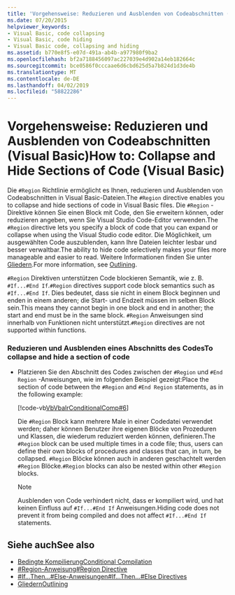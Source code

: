 ```yaml
---
title: 'Vorgehensweise: Reduzieren und Ausblenden von Codeabschnitten (Visual Basic)'
ms.date: 07/20/2015
helpviewer_keywords:
- Visual Basic, code collapsing
- Visual Basic, code hiding
- Visual Basic code, collapsing and hiding
ms.assetid: b770e8f5-e07d-491a-ab4b-a977980f9ba2
ms.openlocfilehash: bf2a7188456097ac227039e4d902a14eb182664c
ms.sourcegitcommit: bce0586f0cccaae6d6cbd625d5a7b824d1d3de4b
ms.translationtype: MT
ms.contentlocale: de-DE
ms.lasthandoff: 04/02/2019
ms.locfileid: "58822286"
---
```

# <a name="how-to-collapse-and-hide-sections-of-code-visual-basic"></a><span data-ttu-id="49999-102">Vorgehensweise: Reduzieren und Ausblenden von Codeabschnitten (Visual Basic)</span><span class="sxs-lookup"><span data-stu-id="49999-102">How to: Collapse and Hide Sections of Code (Visual Basic)</span></span>
<span data-ttu-id="49999-103">Die `#Region` Richtlinie ermöglicht es Ihnen, reduzieren und Ausblenden von Codeabschnitten in Visual Basic-Dateien.</span><span class="sxs-lookup"><span data-stu-id="49999-103">The `#Region` directive enables you to collapse and hide sections of code in Visual Basic files.</span></span> <span data-ttu-id="49999-104">Die `#Region` -Direktive können Sie einen Block mit Code, den Sie erweitern können, oder reduzieren angeben, wenn Sie Visual Studio Code-Editor verwenden.</span><span class="sxs-lookup"><span data-stu-id="49999-104">The `#Region` directive lets you specify a block of code that you can expand or collapse when using the Visual Studio code editor.</span></span> <span data-ttu-id="49999-105">Die Möglichkeit, um ausgewählten Code auszublenden, kann Ihre Dateien leichter lesbar und besser verwaltbar.</span><span class="sxs-lookup"><span data-stu-id="49999-105">The ability to hide code selectively makes your files more manageable and easier to read.</span></span> <span data-ttu-id="49999-106">Weitere Informationen finden Sie unter [Gliedern](/visualstudio/ide/outlining).</span><span class="sxs-lookup"><span data-stu-id="49999-106">For more information, see [Outlining](/visualstudio/ide/outlining).</span></span>  
  
 <span data-ttu-id="49999-107">`#Region` Direktiven unterstützen Code blockieren Semantik, wie z. B. `#If...#End If`.</span><span class="sxs-lookup"><span data-stu-id="49999-107">`#Region` directives support code block semantics such as `#If...#End If`.</span></span> <span data-ttu-id="49999-108">Dies bedeutet, dass sie nicht in einem Block beginnen und enden in einem anderen; die Start- und Endzeit müssen im selben Block sein.</span><span class="sxs-lookup"><span data-stu-id="49999-108">This means they cannot begin in one block and end in another; the start and end must be in the same block.</span></span> <span data-ttu-id="49999-109">`#Region` Anweisungen sind innerhalb von Funktionen nicht unterstützt.</span><span class="sxs-lookup"><span data-stu-id="49999-109">`#Region` directives are not supported within functions.</span></span>  
  
### <a name="to-collapse-and-hide-a-section-of-code"></a><span data-ttu-id="49999-110">Reduzieren und Ausblenden eines Abschnitts des Codes</span><span class="sxs-lookup"><span data-stu-id="49999-110">To collapse and hide a section of code</span></span>  
  
-   <span data-ttu-id="49999-111">Platzieren Sie den Abschnitt des Codes zwischen der `#Region` und `#End Region` -Anweisungen, wie im folgenden Beispiel gezeigt:</span><span class="sxs-lookup"><span data-stu-id="49999-111">Place the section of code between the `#Region` and `#End Region` statements, as in the following example:</span></span>  
  
     [!code-vb[VbVbalrConditionalComp#6](~/samples/snippets/visualbasic/VS_Snippets_VBCSharp/VbVbalrConditionalComp/VB/Class1.vb#6)]  
  
     <span data-ttu-id="49999-112">Die `#Region` Block kann mehrere Male in einer Codedatei verwendet werden; daher können Benutzer ihre eigenen Blöcke von Prozeduren und Klassen, die wiederum reduziert werden können, definieren.</span><span class="sxs-lookup"><span data-stu-id="49999-112">The `#Region` block can be used multiple times in a code file; thus, users can define their own blocks of procedures and classes that can, in turn, be collapsed.</span></span> <span data-ttu-id="49999-113">`#Region` Blöcke können auch in anderen geschachtelt werden `#Region` Blöcke.</span><span class="sxs-lookup"><span data-stu-id="49999-113">`#Region` blocks can also be nested within other `#Region` blocks.</span></span>  
  
    > [!NOTE]
    >  <span data-ttu-id="49999-114">Ausblenden von Code verhindert nicht, dass er kompiliert wird, und hat keinen Einfluss auf `#If...#End If` Anweisungen.</span><span class="sxs-lookup"><span data-stu-id="49999-114">Hiding code does not prevent it from being compiled and does not affect `#If...#End If` statements.</span></span>  
  
## <a name="see-also"></a><span data-ttu-id="49999-115">Siehe auch</span><span class="sxs-lookup"><span data-stu-id="49999-115">See also</span></span>

- [<span data-ttu-id="49999-116">Bedingte Kompilierung</span><span class="sxs-lookup"><span data-stu-id="49999-116">Conditional Compilation</span></span>](../../../visual-basic/programming-guide/program-structure/conditional-compilation.md)
- [<span data-ttu-id="49999-117">#Region-Anweisung</span><span class="sxs-lookup"><span data-stu-id="49999-117">#Region Directive</span></span>](../../../visual-basic/language-reference/directives/region-directive.md)
- [<span data-ttu-id="49999-118">#If...Then...#Else-Anweisungen</span><span class="sxs-lookup"><span data-stu-id="49999-118">#If...Then...#Else Directives</span></span>](../../../visual-basic/language-reference/directives/if-then-else-directives.md)
- [<span data-ttu-id="49999-119">Gliedern</span><span class="sxs-lookup"><span data-stu-id="49999-119">Outlining</span></span>](/visualstudio/ide/outlining)

